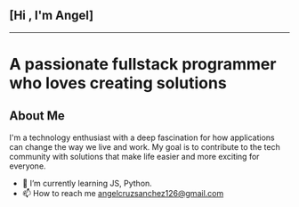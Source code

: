 ##                                                       [Hi , I'm Angel]
-----------------------------------------------------------------------------------------------------------------------------
#                              A passionate fullstack programmer who loves creating solutions


## About Me

I'm a technology enthusiast with a deep fascination for how applications can change the way we live and work. My goal is to contribute to the tech community with solutions that make life easier and more exciting for everyone.



- 🌱 I’m currently learning JS, Python.
- 📫 How to reach me angelcruzsanchez126@gmail.com

<!---
angelcruz07/angelcruz07 is a ✨ special ✨ repository because its `README.md` (this file) appears on your GitHub profile.
You can click the Preview link to take a look at your changes.
--->
